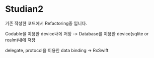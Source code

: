 # Studian2

기존 작성한 코드에서 Refactoring중 입니다.

Codable을 이용한 device내에 저장 -> Database를 이용한 device(sqlite or realm)내에 저장

delegate, protocol을 이용한 data binding -> RxSwift
